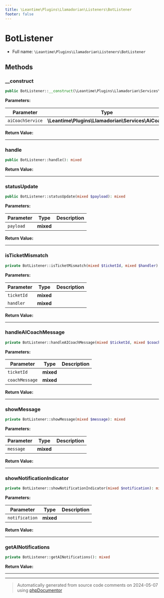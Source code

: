```yaml
---
title: \Leantime\Plugins\Llamadorian\Listeners\BotListener
footer: false
---
```


# BotListener





* Full name: `\Leantime\Plugins\Llamadorian\Listeners\BotListener`



## Methods

### __construct



```php
public BotListener::__construct(\Leantime\Plugins\Llamadorian\Services\AiCoach $aiCoachService): mixed
```








**Parameters:**

| Parameter | Type | Description |
|-----------|------|-------------|
| `aiCoachService` | **\Leantime\Plugins\Llamadorian\Services\AiCoach** |  |


**Return Value:**





---
### handle



```php
public BotListener::handle(): mixed
```









**Return Value:**





---
### statusUpdate



```php
public BotListener::statusUpdate(mixed $payload): mixed
```








**Parameters:**

| Parameter | Type | Description |
|-----------|------|-------------|
| `payload` | **mixed** |  |


**Return Value:**





---
### isTicketMismatch



```php
private BotListener::isTicketMismatch(mixed $ticketId, mixed $handler): bool
```








**Parameters:**

| Parameter | Type | Description |
|-----------|------|-------------|
| `ticketId` | **mixed** |  |
| `handler` | **mixed** |  |


**Return Value:**





---
### handleAICoachMessage



```php
private BotListener::handleAICoachMessage(mixed $ticketId, mixed $coachMessage): mixed
```








**Parameters:**

| Parameter | Type | Description |
|-----------|------|-------------|
| `ticketId` | **mixed** |  |
| `coachMessage` | **mixed** |  |


**Return Value:**





---
### showMessage



```php
private BotListener::showMessage(mixed $message): mixed
```








**Parameters:**

| Parameter | Type | Description |
|-----------|------|-------------|
| `message` | **mixed** |  |


**Return Value:**





---
### showNotificationIndicator



```php
private BotListener::showNotificationIndicator(mixed $notification): mixed
```








**Parameters:**

| Parameter | Type | Description |
|-----------|------|-------------|
| `notification` | **mixed** |  |


**Return Value:**





---
### getAINotifications



```php
private BotListener::getAINotifications(): mixed
```









**Return Value:**





---


---
> Automatically generated from source code comments on 2024-05-07 using [phpDocumentor](http://www.phpdoc.org/)
